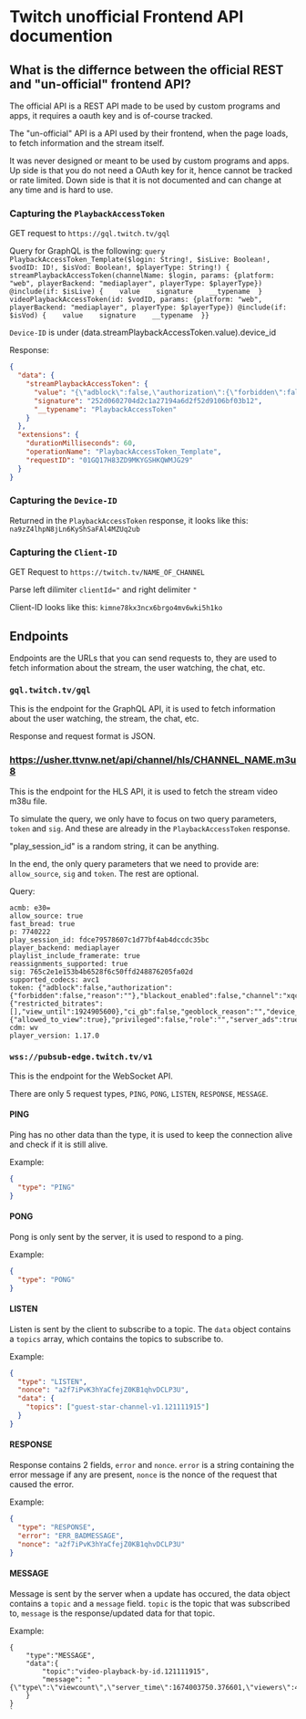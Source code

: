 # Twitch unofficial Frontend API documention

## What is the differnce between the official REST and "un-official" frontend API?

The official API is a REST API made to be used by custom programs and apps, it requires a oauth key and is of-course tracked.

The "un-official" API is a API used by their frontend, when the page loads, to fetch information and the stream itself.

It was never designed or meant to be used by custom programs and apps. Up side is that you do not need a OAuth key for it, hence cannot be tracked or rate limited. Down side is that it is not documented and can change at any time and is hard to use.

### Capturing the `PlaybackAccessToken`

GET request to `https://gql.twitch.tv/gql`

Query for GraphQL is the following:
`query PlaybackAccessToken_Template($login: String!, $isLive: Boolean!, $vodID: ID!, $isVod: Boolean!, $playerType: String!) {  streamPlaybackAccessToken(channelName: $login, params: {platform: "web", playerBackend: "mediaplayer", playerType: $playerType}) @include(if: $isLive) {    value    signature    __typename  }  videoPlaybackAccessToken(id: $vodID, params: {platform: "web", playerBackend: "mediaplayer", playerType: $playerType}) @include(if: $isVod) {    value    signature    __typename  }}`

`Device-ID` is under (data.streamPlaybackAccessToken.value).device_id

Response:

```json
{
  "data": {
    "streamPlaybackAccessToken": {
      "value": "{\"adblock\":false,\"authorization\":{\"forbidden\":false,\"reason\":\"\"},\"blackout_enabled\":false,\"channel\":\"hjune\",\"channel_id\":121111915,\"chansub\":{\"restricted_bitrates\":[],\"view_until\":1924905600},\"ci_gb\":false,\"geoblock_reason\":\"\",\"device_id\":\"na9zZ4lhpN8jLn6KyShSaFAl4MZUq2ub\",\"expires\":1674006163,\"extended_history_allowed\":false,\"game\":\"\",\"hide_ads\":false,\"https_required\":true,\"mature\":false,\"partner\":false,\"platform\":\"web\",\"player_type\":\"site\",\"private\":{\"allowed_to_view\":true},\"privileged\":false,\"role\":\"\",\"server_ads\":true,\"show_ads\":true,\"subscriber\":false,\"turbo\":false,\"user_id\":null,\"user_ip\":\"82.253.80.125\",\"version\":2}",
      "signature": "252d0602704d2c1a27194a6d2f52d9106bf03b12",
      "__typename": "PlaybackAccessToken"
    }
  },
  "extensions": {
    "durationMilliseconds": 60,
    "operationName": "PlaybackAccessToken_Template",
    "requestID": "01GQ17H83ZD9MKYGSHKQWMJG29"
  }
}
```

### Capturing the `Device-ID`

Returned in the `PlaybackAccessToken` response, it looks like this: `na9zZ4lhpN8jLn6KyShSaFAl4MZUq2ub`

### Capturing the `Client-ID`

GET Request to `https://twitch.tv/NAME_OF_CHANNEL`

Parse left dilimiter `clientId="` and right delimiter `"`

Client-ID looks like this: `kimne78kx3ncx6brgo4mv6wki5h1ko`

## Endpoints

Endpoints are the URLs that you can send requests to, they are used to fetch information about the stream, the user watching, the chat, etc.

### `gql.twitch.tv/gql`

This is the endpoint for the GraphQL API, it is used to fetch information about the user watching, the stream, the chat, etc.

Response and request format is JSON.

### https://usher.ttvnw.net/api/channel/hls/CHANNEL_NAME.m3u8

This is the endpoint for the HLS API, it is used to fetch the stream video m38u file.

To simulate the query, we only have to focus on two query parameters, `token` and `sig`. And these are already in the `PlaybackAccessToken` response.

"play_session_id" is a random string, it can be anything.

In the end, the only query parameters that we need to provide are: `allow_source`, `sig` and `token`. The rest are optional.

Query:

```
acmb: e30=
allow_source: true
fast_bread: true
p: 7740222
play_session_id: fdce79578607c1d77bf4ab4dccdc35bc
player_backend: mediaplayer
playlist_include_framerate: true
reassignments_supported: true
sig: 765c2e1e153b4b6528f6c50ffd248876205fa02d
supported_codecs: avc1
token: {"adblock":false,"authorization":{"forbidden":false,"reason":""},"blackout_enabled":false,"channel":"xqc","channel_id":71092938,"chansub":{"restricted_bitrates":[],"view_until":1924905600},"ci_gb":false,"geoblock_reason":"","device_id":"WQHrRAnBXWp5DBBiF4fg1p2qm2Gw8ENp","expires":1674221688,"extended_history_allowed":false,"game":"","hide_ads":false,"https_required":true,"mature":false,"partner":false,"platform":"web","player_type":"site","private":{"allowed_to_view":true},"privileged":false,"role":"","server_ads":true,"show_ads":true,"subscriber":false,"turbo":false,"user_id":null,"user_ip":"82.103.181.178","version":2}
cdm: wv
player_version: 1.17.0
```

### `wss://pubsub-edge.twitch.tv/v1`

This is the endpoint for the WebSocket API.

There are only 5 request types, `PING`, `PONG`, `LISTEN`, `RESPONSE`, `MESSAGE`.

#### PING

Ping has no other data than the type, it is used to keep the connection alive and check if it is still alive.

Example:

```json
{
  "type": "PING"
}
```

#### PONG

Pong is only sent by the server, it is used to respond to a ping.

Example:

```json
{
  "type": "PONG"
}
```

#### LISTEN

Listen is sent by the client to subscribe to a topic. The `data` object contains a `topics` array, which contains the topics to subscribe to.

Example:

```json
{
  "type": "LISTEN",
  "nonce": "a2f7iPvK3hYaCfejZ0KB1qhvDCLP3U",
  "data": {
    "topics": ["guest-star-channel-v1.121111915"]
  }
}
```

#### RESPONSE

Response contains 2 fields, `error` and `nonce`. `error` is a string containing the error message if any are present, `nonce` is the nonce of the request that caused the error.

Example:

```json
{
  "type": "RESPONSE",
  "error": "ERR_BADMESSAGE",
  "nonce": "a2f7iPvK3hYaCfejZ0KB1qhvDCLP3U"
}
```

#### MESSAGE

Message is sent by the server when a update has occured, the data object contains a `topic` and a `message` field. `topic` is the topic that was subscribed to, `message` is the response/updated data for that topic.

Example:

```
{
    "type":"MESSAGE",
    "data":{
        "topic":"video-playback-by-id.121111915",
        "message": "{\"type\":\"viewcount\",\"server_time\":1674003750.376601,\"viewers\":40215}"
    }
}
`
```
